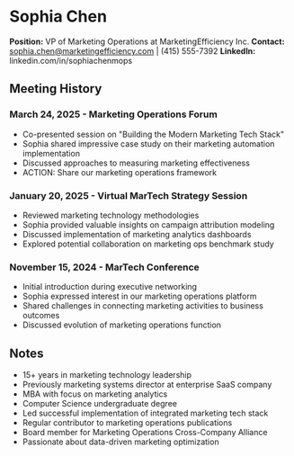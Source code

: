 # Sophia Chen
**Position:** VP of Marketing Operations at MarketingEfficiency Inc.
**Contact:** sophia.chen@marketingefficiency.com | (415) 555-7392
**LinkedIn:** linkedin.com/in/sophiachenmops

## Meeting History

### March 24, 2025 - Marketing Operations Forum
* Co-presented session on "Building the Modern Marketing Tech Stack"
* Sophia shared impressive case study on their marketing automation implementation
* Discussed approaches to measuring marketing effectiveness
* ACTION: Share our marketing operations framework

### January 20, 2025 - Virtual MarTech Strategy Session
* Reviewed marketing technology methodologies
* Sophia provided valuable insights on campaign attribution modeling
* Discussed implementation of marketing analytics dashboards
* Explored potential collaboration on marketing ops benchmark study

### November 15, 2024 - MarTech Conference
* Initial introduction during executive networking
* Sophia expressed interest in our marketing operations platform
* Shared challenges in connecting marketing activities to business outcomes
* Discussed evolution of marketing operations function

## Notes
* 15+ years in marketing technology leadership
* Previously marketing systems director at enterprise SaaS company
* MBA with focus on marketing analytics
* Computer Science undergraduate degree
* Led successful implementation of integrated marketing tech stack
* Regular contributor to marketing operations publications
* Board member for Marketing Operations Cross-Company Alliance
* Passionate about data-driven marketing optimization